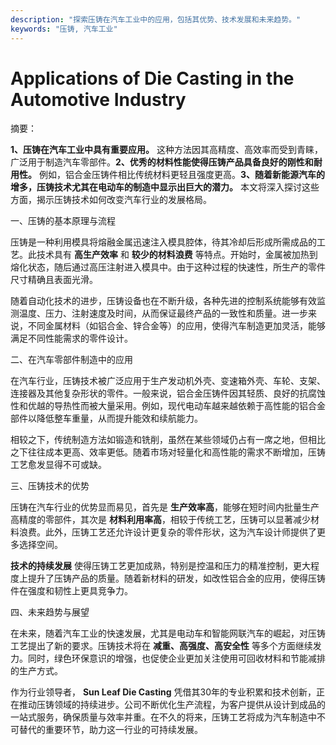 ```yaml
---
description: "探索压铸在汽车工业中的应用，包括其优势、技术发展和未来趋势。"
keywords: "压铸, 汽车工业"
---
```

# Applications of Die Casting in the Automotive Industry

摘要：

**1、压铸在汽车工业中具有重要应用。** 这种方法因其高精度、高效率而受到青睐，广泛用于制造汽车零部件。**2、优秀的材料性能使得压铸产品具备良好的刚性和耐用性。** 例如，铝合金压铸件相比传统材料更轻且强度更高。**3、随着新能源汽车的增多，压铸技术尤其在电动车的制造中显示出巨大的潜力。** 本文将深入探讨这些方面，揭示压铸技术如何改变汽车行业的发展格局。

一、压铸的基本原理与流程

压铸是一种利用模具将熔融金属迅速注入模具腔体，待其冷却后形成所需成品的工艺。此技术具有 **高生产效率** 和 **较少的材料浪费** 等特点。开始时，金属被加热到熔化状态，随后通过高压注射进入模具中。由于这种过程的快速性，所生产的零件尺寸精确且表面光滑。

随着自动化技术的进步，压铸设备也在不断升级，各种先进的控制系统能够有效监测温度、压力、注射速度及时间，从而保证最终产品的一致性和质量。进一步来说，不同金属材料（如铝合金、锌合金等）的应用，使得汽车制造更加灵活，能够满足不同性能需求的零件设计。

二、在汽车零部件制造中的应用

在汽车行业，压铸技术被广泛应用于生产发动机外壳、变速箱外壳、车轮、支架、连接器及其他复杂形状的零件。一般来说，铝合金压铸件因其轻质、良好的抗腐蚀性和优越的导热性而被大量采用。例如，现代电动车越来越依赖于高性能的铝合金部件以降低整车重量，从而提升能效和续航能力。

相较之下，传统制造方法如锻造和铣削，虽然在某些领域仍占有一席之地，但相比之下往往成本更高、效率更低。随着市场对轻量化和高性能的需求不断增加，压铸工艺愈发显得不可或缺。

三、压铸技术的优势

压铸在汽车行业的优势显而易见，首先是 **生产效率高**，能够在短时间内批量生产高精度的零部件，其次是 **材料利用率高**，相较于传统工艺，压铸可以显著减少材料浪费。此外，压铸工艺还允许设计更复杂的零件形状，这为汽车设计师提供了更多选择空间。

**技术的持续发展** 使得压铸工艺更加成熟，特别是控温和压力的精准控制，更大程度上提升了压铸产品的质量。随着新材料的研发，如改性铝合金的应用，使得压铸件在强度和韧性上更具竞争力。

四、未来趋势与展望

在未来，随着汽车工业的快速发展，尤其是电动车和智能网联汽车的崛起，对压铸工艺提出了新的要求。压铸技术将在 **减重、高强度、高安全性** 等多个方面继续发力。同时，绿色环保意识的增强，也促使企业更加关注使用可回收材料和节能减排的生产方式。

作为行业领导者， **Sun Leaf Die Casting** 凭借其30年的专业积累和技术创新，正在推动压铸领域的持续进步。公司不断优化生产流程，为客户提供从设计到成品的一站式服务，确保质量与效率并重。在不久的将来，压铸工艺将成为汽车制造中不可替代的重要环节，助力这一行业的可持续发展。

